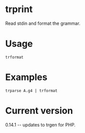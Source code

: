 # trprint

Read stdin and format the grammar.

# Usage

    trformat

# Examples

    trparse A.g4 | trformat

# Current version

0.14.1 -- updates to trgen for PHP.
